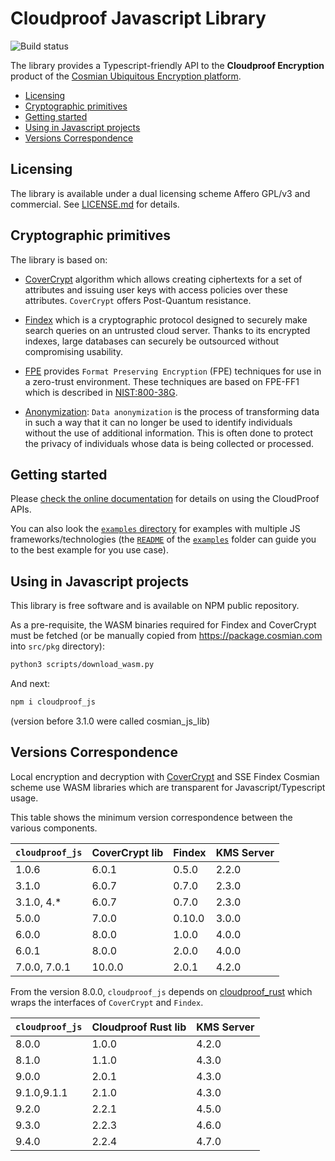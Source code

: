 # Cloudproof Javascript Library

![Build status](https://github.com/Cosmian/cloudproof_js/actions/workflows/ci.yml/badge.svg)

The library provides a Typescript-friendly API to the **Cloudproof Encryption** product of the [Cosmian Ubiquitous Encryption platform](https://cosmian.com).

<!-- toc -->

- [Licensing](#licensing)
- [Cryptographic primitives](#cryptographic-primitives)
- [Getting started](#getting-started)
- [Using in Javascript projects](#using-in-javascript-projects)
- [Versions Correspondence](#versions-correspondence)

<!-- tocstop -->

## Licensing

The library is available under a dual licensing scheme Affero GPL/v3 and commercial. See [LICENSE.md](LICENSE.md) for details.

## Cryptographic primitives

The library is based on:

- [CoverCrypt](https://github.com/Cosmian/cover_crypt) algorithm which allows
  creating ciphertexts for a set of attributes and issuing user keys with access
  policies over these attributes. `CoverCrypt` offers Post-Quantum resistance.

- [Findex](https://github.com/Cosmian/findex) which is a cryptographic protocol designed to securely make search queries on
  an untrusted cloud server. Thanks to its encrypted indexes, large databases can
  securely be outsourced without compromising usability.

- [FPE](https://github.com/Cosmian/cloudproof_rust/tree/main/crates/fpe) provides `Format Preserving Encryption` (FPE) techniques for use in a zero-trust environment. These techniques are based on FPE-FF1 which is described in [NIST:800-38G](https://nvlpubs.nist.gov/nistpubs/specialpublications/nist.sp.800-38g.pdf).

- [Anonymization](https://github.com/Cosmian/cloudproof_rust/tree/main/crates/anonymization): `Data anonymization` is the process of transforming data in such a way that it can no longer be used to identify individuals without the use of additional information. This is often done to protect the privacy of individuals whose data is being collected or processed.

## Getting started

Please [check the online documentation](https://docs.cosmian.com/cloudproof_encryption/use_cases_benefits/) for details on using the CloudProof APIs.

You can also look the [`examples` directory](./examples) for examples with multiple JS frameworks/technologies (the [`README`](./examples/README.md) of the [`examples`](./examples) folder can guide you to the best example for you use case).

## Using in Javascript projects

This library is free software and is available on NPM public repository.

As a pre-requisite, the WASM binaries required for Findex and CoverCrypt must be fetched (or be manually copied from <https://package.cosmian.com> into `src/pkg` directory):

```bash
python3 scripts/download_wasm.py
```

And next:

```bash
npm i cloudproof_js
```

(version before 3.1.0 were called cosmian_js_lib)

## Versions Correspondence

Local encryption and decryption with [CoverCrypt](https://github.com/Cosmian/cover_crypt) and SSE Findex Cosmian scheme use WASM libraries which are transparent for Javascript/Typescript usage.

This table shows the minimum version correspondence between the various components.

| `cloudproof_js` | CoverCrypt lib | Findex | KMS Server |
| --------------- | -------------- | ------ | ---------- |
| 1.0.6           | 6.0.1          | 0.5.0  | 2.2.0      |
| 3.1.0           | 6.0.7          | 0.7.0  | 2.3.0      |
| 3.1.0, 4.\*     | 6.0.7          | 0.7.0  | 2.3.0      |
| 5.0.0           | 7.0.0          | 0.10.0 | 3.0.0      |
| 6.0.0           | 8.0.0          | 1.0.0  | 4.0.0      |
| 6.0.1           | 8.0.0          | 2.0.0  | 4.0.0      |
| 7.0.0, 7.0.1    | 10.0.0         | 2.0.1  | 4.2.0      |

From the version 8.0.0, `cloudproof_js` depends on [cloudproof_rust](https://github.com/Cosmian/cloudproof_rust) which wraps the interfaces of `CoverCrypt` and `Findex`.

| `cloudproof_js` | Cloudproof Rust lib | KMS Server |
| --------------- | ------------------- | ---------- |
| 8.0.0           | 1.0.0               | 4.2.0      |
| 8.1.0           | 1.1.0               | 4.3.0      |
| 9.0.0           | 2.0.1               | 4.3.0      |
| 9.1.0,9.1.1     | 2.1.0               | 4.3.0      |
| 9.2.0           | 2.2.1               | 4.5.0      |
| 9.3.0           | 2.2.3               | 4.6.0      |
| 9.4.0           | 2.2.4               | 4.7.0      |
